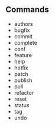 ## Commands

 - authors
 - bugfix
 - commit
 - complete
 - conf
 - feature
 - help
 - hotfix
 - patch
 - publish
 - pull
 - refactor
 - reset
 - status
 - tag
 - undo

